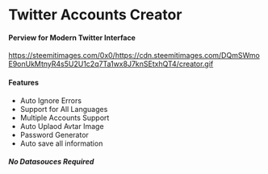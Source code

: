 # Twitter Accounts Creator

#### Perview for Modern Twitter Interface

https://steemitimages.com/0x0/https://cdn.steemitimages.com/DQmSWmoE9onUkMtnyR4s5U2U1c2q7Ta1wx8J7knSEtxhQT4/creator.gif

#### Features

- Auto Ignore Errors
- Support for All Languages
- Multiple Accounts Support
- Auto Uplaod Avtar Image
- Password Generator
- Auto save all information

##### No Datasouces Required